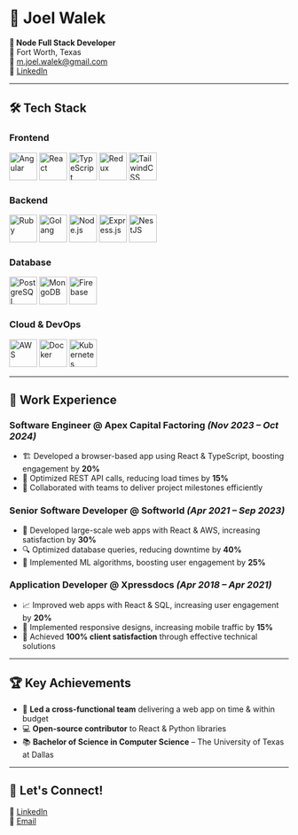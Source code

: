 # 📌 Joel Walek  
**🚀 Node Full Stack Developer**  
📍 Fort Worth, Texas  
📧 [m.joel.walek@gmail.com](mailto:m.joel.walek@gmail.com)  
🔗 [LinkedIn](https://www.linkedin.com/in/joel-walek-3ba759337/)  

---

## 🛠 Tech Stack  

### **Frontend**  
<img src="https://img.shields.io/badge/Angular-%23DD0031.svg?logo=angular&logoColor=white" alt="Angular" style="height:50px;"/>   <img src="https://img.shields.io/badge/-React-61DAFB?logo=react&logoColor=white&style=flat-square" alt="React" style="height:50px;"/>   <img src="https://img.shields.io/badge/-TypeScript-3178C6?logo=typescript&logoColor=white&style=flat-square" alt="TypeScript" style="height:50px;"/>   <img src="https://img.shields.io/badge/-Redux-764ABC?logo=redux&logoColor=white&style=flat-square" alt="Redux" style="height:50px;"/>   <img src="https://img.shields.io/badge/-TailwindCSS-06B6D4?logo=tailwindcss&logoColor=white&style=flat-square" alt="TailwindCSS" style="height:50px;"/>

### **Backend**  
<img src="https://img.shields.io/badge/Ruby-%23CC342D.svg?&logo=ruby&logoColor=white" alt="Ruby" style="height:50px;"/>  <img src="https://img.shields.io/badge/Go-%2300ADD8.svg?&logo=go&logoColor=white" alt="Golang" style="height:50px;"/>  <img src="https://img.shields.io/badge/-Node.js-339933?logo=node.js&logoColor=white&style=flat-square" alt="Node.js" style="height:50px;"/>   <img src="https://img.shields.io/badge/-Express.js-000000?logo=express&logoColor=white&style=flat-square" alt="Express.js" style="height:50px;"/>   <img src="https://img.shields.io/badge/-NestJS-E0234E?logo=nestjs&logoColor=white&style=flat-square" alt="NestJS" style="height:50px;"/>  

### **Database**  
<img src="https://img.shields.io/badge/-PostgreSQL-336791?logo=postgresql&logoColor=white&style=flat-square" alt="PostgreSQL" style="height:50px;"/>   <img src="https://img.shields.io/badge/-MongoDB-47A248?logo=mongodb&logoColor=white&style=flat-square" alt="MongoDB" style="height:50px;"/>   <img src="https://img.shields.io/badge/-Firebase-FFCA28?logo=firebase&logoColor=white&style=flat-square" alt="Firebase" style="height:50px;"/> 

### **Cloud & DevOps**  
<img src="https://img.shields.io/badge/-AWS-FF9900?logo=amazonaws&logoColor=white&style=flat-square" alt="AWS" style="height:50px;"/>   <img src="https://img.shields.io/badge/-Docker-2496ED?logo=docker&logoColor=white&style=flat-square" alt="Docker" style="height:50px;"/>   <img src="https://img.shields.io/badge/-Kubernetes-326CE5?logo=kubernetes&logoColor=white&style=flat-square" alt="Kubernetes" style="height:50px;"/>

---

## 💼 Work Experience  

### **Software Engineer @ Apex Capital Factoring** *(Nov 2023 – Oct 2024)*  
- 🏗 Developed a browser-based app using React & TypeScript, boosting engagement by **20%**  
- 🚀 Optimized REST API calls, reducing load times by **15%**  
- 🤝 Collaborated with teams to deliver project milestones efficiently  

### **Senior Software Developer @ Softworld** *(Apr 2021 – Sep 2023)*  
- 🎯 Developed large-scale web apps with React & AWS, increasing satisfaction by **30%**  
- 🔍 Optimized database queries, reducing downtime by **40%**  
- 🧠 Implemented ML algorithms, boosting user engagement by **25%**  

### **Application Developer @ Xpressdocs** *(Apr 2018 – Apr 2021)*  
- 📈 Improved web apps with React & SQL, increasing user engagement by **20%**  
- 📱 Implemented responsive designs, increasing mobile traffic by **15%**  
- 🌟 Achieved **100% client satisfaction** through effective technical solutions  

---

## 🏆 Key Achievements  
- 🏅 **Led a cross-functional team** delivering a web app on time & within budget  
- 💻 **Open-source contributor** to React & Python libraries  
- 📚 **Bachelor of Science in Computer Science** – The University of Texas at Dallas  

---

## 🚀 Let's Connect!  
💼 [LinkedIn](https://www.linkedin.com/in/joel-walek-3ba759337/)  
📧 [Email](mailto:m.joel.walek@gmail.com)  
